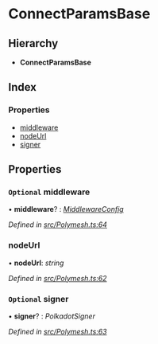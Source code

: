 # ConnectParamsBase

## Hierarchy

* **ConnectParamsBase**

## Index

### Properties

* [middleware](connectparamsbase.md#optional-middleware)
* [nodeUrl](connectparamsbase.md#nodeurl)
* [signer](connectparamsbase.md#optional-signer)

## Properties

### `Optional` middleware

• **middleware**? : [_MiddlewareConfig_](middlewareconfig.md)

_Defined in_ [_src/Polymesh.ts:64_](https://github.com/PolymathNetwork/polymesh-sdk/blob/56921667/src/Polymesh.ts#L64)

### nodeUrl

• **nodeUrl**: _string_

_Defined in_ [_src/Polymesh.ts:62_](https://github.com/PolymathNetwork/polymesh-sdk/blob/56921667/src/Polymesh.ts#L62)

### `Optional` signer

• **signer**? : _PolkadotSigner_

_Defined in_ [_src/Polymesh.ts:63_](https://github.com/PolymathNetwork/polymesh-sdk/blob/56921667/src/Polymesh.ts#L63)

